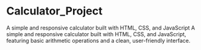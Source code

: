 # Calculator_Project
A simple and responsive calculator built with HTML, CSS, and JavaScript
A simple and responsive calculator built with HTML, CSS, and JavaScript, featuring basic arithmetic operations and a clean, user-friendly interface.
